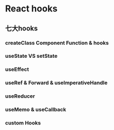 # React hooks


## 七大hooks



### createClass Component Function & hooks


### useState VS setState



### useEffect 



### useRef & Forward & useImperativeHandle



### useReducer



### useMemo & useCallback


### custom Hooks
